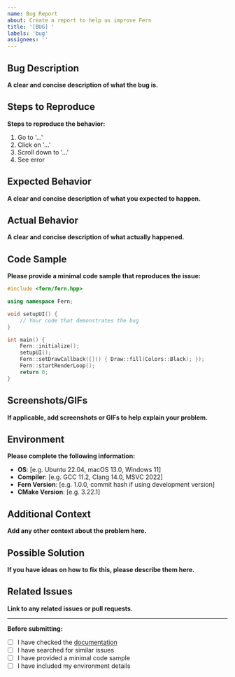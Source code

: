 ```yaml
---
name: Bug Report
about: Create a report to help us improve Fern
title: '[BUG] '
labels: 'bug'
assignees: ''
---
```


## Bug Description
**A clear and concise description of what the bug is.**

## Steps to Reproduce
**Steps to reproduce the behavior:**
1. Go to '...'
2. Click on '...'
3. Scroll down to '...'
4. See error

## Expected Behavior
**A clear and concise description of what you expected to happen.**

## Actual Behavior
**A clear and concise description of what actually happened.**

## Code Sample
**Please provide a minimal code sample that reproduces the issue:**

```cpp
#include <fern/fern.hpp>

using namespace Fern;

void setupUI() {
    // Your code that demonstrates the bug
}

int main() {
    Fern::initialize();
    setupUI();
    Fern::setDrawCallback([]() { Draw::fill(Colors::Black); });
    Fern::startRenderLoop();
    return 0;
}
```

## Screenshots/GIFs
**If applicable, add screenshots or GIFs to help explain your problem.**

## Environment
**Please complete the following information:**
- **OS**: [e.g. Ubuntu 22.04, macOS 13.0, Windows 11]
- **Compiler**: [e.g. GCC 11.2, Clang 14.0, MSVC 2022]
- **Fern Version**: [e.g. 1.0.0, commit hash if using development version]
- **CMake Version**: [e.g. 3.22.1]

## Additional Context
**Add any other context about the problem here.**

## Possible Solution
**If you have ideas on how to fix this, please describe them here.**

## Related Issues
**Link to any related issues or pull requests.**

---

**Before submitting:**
- [ ] I have checked the [documentation](https://github.com/fernkit/fern/blob/master/README.md)
- [ ] I have searched for similar issues
- [ ] I have provided a minimal code sample
- [ ] I have included my environment details
